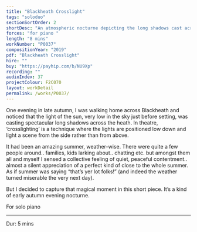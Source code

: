 ```yaml
---
title: "Blackheath Crosslight"
tags: "soloduo"
sectionSortOrder: 2
shortDesc: "An atmospheric nocturne depicting the long shadows cast across Blackheath on an autumn evening"
forces: "for piano "
length: "8 mins"
workNumber: "P0037"
compositionYear: "2019"
pdf: "Blackheath Crosslight"
hire: ""
buy: "https://payhip.com/b/NU9Xp"
recording: ""
audioIndex: 37
projectColour: F2C070
layout: workDetail
permalink: /works/P0037/
---
```

<div class="pdMainContent">
    <p>
    One evening in late autumn, I was walking home across Blackheath and noticed that the light of the sun, very low in the sky just before setting, was casting spectacular long shadows across the heath. In theatre, ‘crosslighting’ is a technique where the lights are positioned low down and light a scene from the side rather than from above.
    </p>
    <p>
    It had been an amazing summer, weather-wise. There were quite a few people around.. families, kids larking about.. chatting etc. but amongst them all and myself I sensed a collective feeling of quiet, peaceful contentment.. almost a silent appreciation of a perfect kind of close to the whole summer. As if summer was saying “that’s yer lot folks!” (and indeed the weather turned miserable the very next day).
    </p>
    <p>
        But I decided to capture that magical moment in this short piece. It’s a kind of early autumn evening nocturne.
    </p>
</div>

<div class="pdSidebar">
    <p>For solo piano</p>
    <hr />
    <p>Dur: 5 mins</p>
</div>
